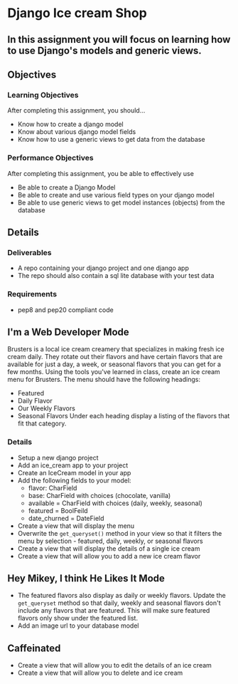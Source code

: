 # Django Ice cream Shop
In this assignment you will focus on learning how to use Django's models and generic views.
----------------------------
## Objectives
### Learning Objectives
After completing this assignment, you should…
* Know how to create a django model
* Know about various django model fields
* Know how to use a generic views to get data from the database
### Performance Objectives
After completing this assignment, you be able to effectively use
* Be able to create a Django Model
* Be able to create and use various field types on your django model
* Be able to use generic views to get model instances (objects) from the database
## Details
### Deliverables
* A repo containing your django project and one django app
* The repo should also contain a sql lite database with your test data
### Requirements
* pep8 and pep20 compliant code
## I'm a Web Developer Mode
Brusters is a local ice cream creamery that specializes in making fresh ice cream daily. They rotate out their flavors and have certain flavors that are available for just a day, a week, or seasonal flavors that you can get for a few months.
Using the tools you've learned in class, create an ice cream menu for Brusters. The menu should have the following headings:
* Featured
* Daily Flavor
* Our Weekly Flavors
* Seasonal Flavors
Under each heading display a listing of the flavors that fit that category.
### Details
 * Setup a new django project
 * Add an ice_cream app to your project
 * Create an IceCream model in your app
 * Add the following fields to your model:
	 * flavor: CharField
	 * base: CharField with choices (chocolate, vanilla)
	 * available = CharField with choices (daily, weekly, seasonal)
	 * featured = BoolFeild
	 * date_churned = DateField
 * Create a view that will display the menu
 * Overwrite the ```get_queryset()``` method in your view so that it filters the menu by selection - featured, daily, weekly, or seasonal flavors
* Create a view that will display the details of a single ice cream
* Create a view that will allow you to add a new ice cream flavor
## Hey Mikey, I think He Likes It Mode
* The featured flavors also display as daily or weekly flavors. Update the ```get_queryset``` method so that daily, weekly and seasonal flavors don't include any flavors that are featured. This will make sure featured flavors only show under the featured list.
* Add an image url to your database model
## Caffeinated
* Create a view that will allow you to edit the details of an ice cream
* Create a view that will allow you to delete and ice cream